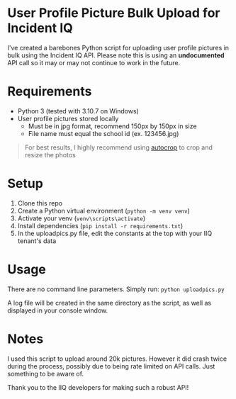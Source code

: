 # User Profile Picture Bulk Upload for Incident IQ

I've created a barebones Python script for uploading user profile pictures in bulk using the Incident IQ API.  Please note this is using an **undocumented** API call so it may or may not continue to work in the future.

# Requirements

 - Python 3 (tested with 3.10.7 on Windows)
 - User profile pictures stored locally
	 - Must be in jpg format, recommend 150px by 150px in size
	 - File name must equal the school id (ex. 123456.jpg)

>For best results, I highly recommend using [autocrop](https://github.com/leblancfg/autocrop) to crop and resize the photos

# Setup

 1. Clone this repo
 2. Create a Python virtual environment (`python -m venv venv`)
 3. Activate your venv (`venv\scripts\activate`)
 4. Install dependencies (`pip install -r requirements.txt`)
 5. In the uploadpics.py file, edit the constants at the top with your IIQ tenant's data

# Usage

There are no command line parameters.  Simply run:
`python uploadpics.py`

A log file will be created in the same directory as the script, as well as displayed in your console window.

# Notes

I used this script to upload around 20k pictures.  However it did crash twice during the process, possibly due to being rate limited on API calls.  Just something to be aware of.

Thank you to the IIQ developers for making such a robust API!
